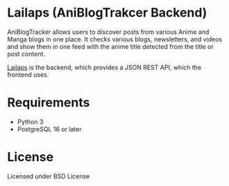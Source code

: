 # Lailaps (AniBlogTrakcer Backend)
AniBlogTracker allows users to discover posts from various Anime and Manga blogs in one place. It checks various blogs, newsletters, and videos and show them in one feed with the anime title detected from the title or post content.

[Lailaps](https://love-live.fandom.com/wiki/Lailaps) is the backend, which provides a JSON REST API, which the frontend uses.

# Requirements
* Python 3
* PostgreSQL 16 or later

# License
Licensed under BSD License
